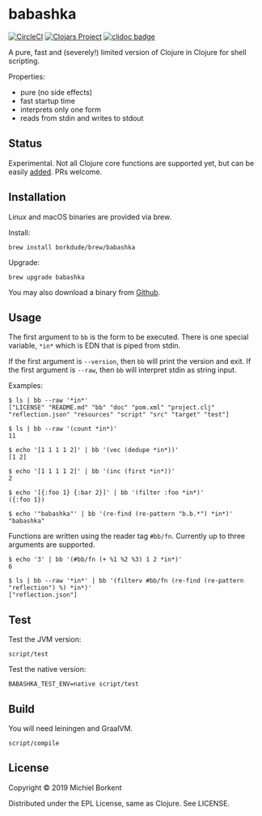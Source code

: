 # babashka

[![CircleCI](https://circleci.com/gh/borkdude/babashka/tree/master.svg?style=shield)](https://circleci.com/gh/borkdude/babashka/tree/master)
[![Clojars Project](https://img.shields.io/clojars/v/borkdude/babashka.svg)](https://clojars.org/borkdude/babashka)
[![cljdoc badge](https://cljdoc.org/badge/borkdude/babashka)](https://cljdoc.org/d/borkdude/babashka/CURRENT)

A pure, fast and (severely!) limited version of Clojure in Clojure for shell scripting.

Properties:

- pure (no side effects)
- fast startup time
- interprets only one form
- reads from stdin and writes to stdout

## Status

Experimental. Not all Clojure core functions are supported yet, but can be
easily
[added](https://github.com/borkdude/babashka/blob/master/src/babashka/interpreter.clj#L10). PRs
welcome.

## Installation

Linux and macOS binaries are provided via brew.

Install:

    brew install borkdude/brew/babashka

Upgrade:

    brew upgrade babashka

You may also download a binary from [Github](https://github.com/borkdude/babashka/releases).

## Usage

The first argument to `bb` is the form to be executed. There is one special
variable, `*in*` which is EDN that is piped from stdin.

If the first argument is `--version`, then `bb` will print the version and exit.
If the first argument is `--raw`, then `bb` will interpret stdin as string input.

Examples:

``` shellsession
$ ls | bb --raw '*in*'
["LICENSE" "README.md" "bb" "doc" "pom.xml" "project.clj" "reflection.json" "resources" "script" "src" "target" "test"]

$ ls | bb --raw '(count *in*)'
11

$ echo '[1 1 1 1 2]' | bb '(vec (dedupe *in*))'
[1 2]

$ echo '[1 1 1 1 2]' | bb '(inc (first *in*))'
2

$ echo '[{:foo 1} {:bar 2}]' | bb '(filter :foo *in*)'
({:foo 1})

$ echo '"babashka"' | bb '(re-find (re-pattern "b.b.*") *in*)'
"babashka"
```

Functions are written using the reader tag `#bb/fn`. Currently up to three
arguments are supported.

``` shellsession
$ echo '3' | bb '(#bb/fn (+ %1 %2 %3) 1 2 *in*)'
6

$ ls | bb --raw '*in*' | bb '(filterv #bb/fn (re-find (re-pattern "reflection") %) *in*)'
["reflection.json"]
```

## Test

Test the JVM version:

    script/test

Test the native version:

    BABASHKA_TEST_ENV=native script/test

## Build

You will need leiningen and GraalVM.

    script/compile

## License

Copyright © 2019 Michiel Borkent

Distributed under the EPL License, same as Clojure. See LICENSE.
